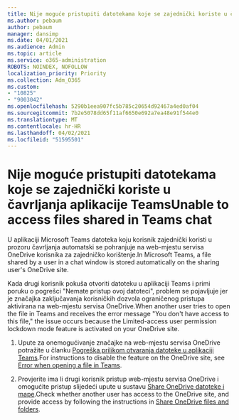 ```yaml
---
title: Nije moguće pristupiti datotekama koje se zajednički koriste u čavrljanja aplikacije Teams
ms.author: pebaum
author: pebaum
manager: dansimp
ms.date: 04/01/2021
ms.audience: Admin
ms.topic: article
ms.service: o365-administration
ROBOTS: NOINDEX, NOFOLLOW
localization_priority: Priority
ms.collection: Adm_O365
ms.custom:
- "10825"
- "9003042"
ms.openlocfilehash: 5290b1eea907fc5b785c20654d92467a4ed0af04
ms.sourcegitcommit: 7b2e5078dd65f11af6650e692a7ea48e91f544e0
ms.translationtype: MT
ms.contentlocale: hr-HR
ms.lasthandoff: 04/02/2021
ms.locfileid: "51595501"
---
```

# <a name="unable-to-access-files-shared-in-teams-chat"></a><span data-ttu-id="e1fa1-102">Nije moguće pristupiti datotekama koje se zajednički koriste u čavrljanja aplikacije Teams</span><span class="sxs-lookup"><span data-stu-id="e1fa1-102">Unable to access files shared in Teams chat</span></span>

<span data-ttu-id="e1fa1-103">U aplikaciji Microsoft Teams datoteka koju korisnik zajednički koristi u prozoru čavrljanja automatski se pohranjuje na web-mjestu servisa OneDrive korisnika za zajedničko korištenje.</span><span class="sxs-lookup"><span data-stu-id="e1fa1-103">In Microsoft Teams, a file shared by a user in a chat window is stored automatically on the sharing user's OneDrive site.</span></span>

<span data-ttu-id="e1fa1-104">Kada drugi korisnik pokuša otvoriti datoteku u aplikaciji Teams i primi poruku o pogrešci "Nemate pristup ovoj datoteci", problem se pojavljuje jer je značajka zaključavanja korisničkih dozvola ograničenog pristupa aktivirana na web-mjestu servisa OneDrive.</span><span class="sxs-lookup"><span data-stu-id="e1fa1-104">When another user tries to open the file in Teams and receives the error message "You don't have access to this file," the issue occurs because the Limited-access user permission lockdown mode feature is activated on your OneDrive site.</span></span>

1. <span data-ttu-id="e1fa1-105">Upute za onemogućivanje značajke na web-mjestu servisa OneDrive potražite u članku [Pogreška prilikom otvaranja datoteke u aplikaciji Teams](https://go.microsoft.com/fwlink/?linkid=2155733).</span><span class="sxs-lookup"><span data-stu-id="e1fa1-105">For instructions to disable the feature on the OneDrive site, see [Error when opening a file in Teams](https://go.microsoft.com/fwlink/?linkid=2155733).</span></span>

1. <span data-ttu-id="e1fa1-106">Provjerite ima li drugi korisnik pristup web-mjestu servisa OneDrive i omogućite pristup slijedeći upute u sustavu [Share OneDrive datoteke i mape](https://go.microsoft.com/fwlink/?linkid=2156017).</span><span class="sxs-lookup"><span data-stu-id="e1fa1-106">Check whether another user has access to the OneDrive site, and provide access by following the instructions in [Share OneDrive files and folders](https://go.microsoft.com/fwlink/?linkid=2156017).</span></span>
